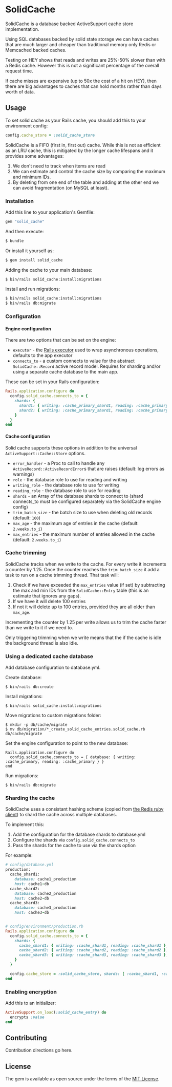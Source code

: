 # SolidCache
SolidCache is a database backed ActiveSupport cache store implementation.

Using SQL databases backed by solid state storage we can have caches that are much larger and cheaper than traditional memory only Redis or Memcached backed caches.

Testing on HEY shows that reads and writes are 25%-50% slower than with a Redis cache. However this is not a significant percentage of the overall request time.

If cache misses are expensive (up to 50x the cost of a hit on HEY), then there are big advantages to caches that can hold months rather than days worth of data.

## Usage

To set solid cache as your Rails cache, you should add this to your environment config:

```ruby
config.cache_store = :solid_cache_store
```

SolidCache is a FIFO (first in, first out) cache. While this is not as efficient as an LRU cache, this is mitigated by the longer cache lifespans and it provides some advantages:

1. We don't need to track when items are read
2. We can estimate and control the cache size by comparing the maximum and minimum IDs.
3. By deleting from one end of the table and adding at the other end we can avoid fragmentation (on MySQL at least).

### Installation
Add this line to your application's Gemfile:

```ruby
gem "solid_cache"
```

And then execute:
```bash
$ bundle
```

Or install it yourself as:
```bash
$ gem install solid_cache
```

Adding the cache to your main database:

```bash
$ bin/rails solid_cache:install:migrations
```

Install and run migrations:
```bash
$ bin/rails solid_cache:install:migrations
$ bin/rails db:migrate
```

### Configuration

#### Engine configuration

There are two options that can be set on the engine:

- `executor` - the [Rails executor](https://guides.rubyonrails.org/threading_and_code_execution.html#executor) used to wrap asynchronous operations, defaults to the app executor
- `connects_to` - a custom connects to value for the abstract `SolidCache::Record` active record model. Requires for sharding and/or using a separate cache database to the main app.

These can be set in your Rails configuration:

```ruby
Rails.application.configure do
  config.solid_cache.connects_to = {
    shards: {
      shard1: { writing: :cache_primary_shard1, reading: :cache_primary_shard1 },
      shard2: { writing: :cache_primary_shard1, reading: :cache_primary_shard1 }
    }
  }
end
```

#### Cache configuration

Solid cache supports these options in addition to the universal `ActiveSupport::Cache::Store` options.

- `error_handler` - a Proc to call to handle any `ActiveRecord::ActiveRecordError`s that are raises (default: log errors as warnings)
- `role` - the database role to use for reading and writing
- `writing_role` - the database role to use for writing
- `reading_role` - the database role to use for reading
- `shards` - an Array of the database shards to connect to (shard connects_to must be configured separately via the SolidCache engine config)
- `trim_batch_size` - the batch size to use when deleting old records (default: `100`)
- `max_age` - the maximum age of entries in the cache (default: `2.weeks.to_i`)
- `max_entries` - the maximum number of entries allowed in the cache (default: `2.weeks.to_i`)

### Cache trimming

SolidCache tracks when we write to the cache. For every write it increments a counter by 1.25. Once the counter reaches the `trim_batch_size` it add a task to run on a cache trimming thread. That task will:

1. Check if we have exceeded the `max_entries` value (if set) by subtracting the max and min IDs from the `SolidCache::Entry` table (this is an estimate that ignores any gaps).
2. If we have it will delete 100 entries
3. If not it will delete up to 100 entries, provided they are all older than `max_age`.

Incrementing the counter by 1.25 per write allows us to trim the cache faster than we write to it if we need to.

Only triggering trimming when we write means that the if the cache is idle the background thread is also idle.

### Using a dedicated cache database

Add database configuration to database.yml.

Create database:
```
$ bin/rails db:create
```

Install migrations:
```
$ bin/rails solid_cache:install:migrations
```

Move migrations to custom migrations folder:
```
$ mkdir -p db/cache/migrate
$ mv db/migration/*_create_solid_cache_entries.solid_cache.rb db/cache/migrate
```

Set the engine configuration to point to the new database:
```
Rails.application.configure do
  config.solid_cache.connects_to = { database: { writing: :cache_primary, reading: :cache_primary } }
end
```

Run migrations:
```
$ bin/rails db:migrate
```

### Sharding the cache

SolidCache uses a consistant hashing scheme (copied from [the Redis ruby client](https://github.com/redis/redis-rb/blob/master/lib/redis/hash_ring.rb)) to shard the cache across multiple databases.

To implement this:

1. Add the configuration for the database shards to database.yml
2. Configure the shards via `config.solid_cache.connects_to`
3. Pass the shards for the cache to use via the shards option

For example:
```ruby
# config/database.yml
production:
  cache_shard1:
    database: cache1_production
    host: cache1-db
  cache_shard2:
    database: cache2_production
    host: cache2-db
  cache_shard3:
    database: cache3_production
    host: cache3-db


# config/environment/production.rb
Rails.application.configure do
  config.solid_cache.connects_to = {
    shards: {
      cache_shard1: { writing: :cache_shard1, reading: :cache_shard1 },
      cache_shard2: { writing: :cache_shard2, reading: :cache_shard2 },
      cache_shard3: { writing: :cache_shard3, reading: :cache_shard3 },
    }
  }

  config.cache_store = :solid_cache_store, shards: [ :cache_shard1, :cache_shard2, :cache_shard3 ]
end
```
### Enabling encryption

Add this to an initializer:

```ruby
ActiveSupport.on_load(:solid_cache_entry) do
  encrypts :value
end
```

## Contributing
Contribution directions go here.

## License
The gem is available as open source under the terms of the [MIT License](https://opensource.org/licenses/MIT).
